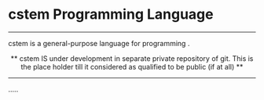 <p alig![OF_lang](https://github.com/user-attachments/assets/51cc5e67-3231-43b7-8d2e-fe0cd4ca882c)
n="center">
  <h1> <b> cstem Programming Language</b> </h1>
</p>



<hr>


cstem is a general-purpose language for programming .

<p align="center">  ** cstem IS under development in separate private repository of git.  This is the place holder till it considered as qualified to be public (if at all)  **  </p>

<hr>



.....
